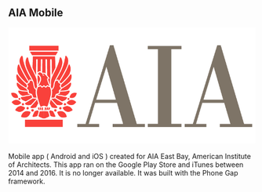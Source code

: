 ## AIA Mobile

![AIA Mobile](https://github.com/Itzamna-Paco/AIAMobile/blob/master/www/img/aia-logo-3.png)

Mobile app ( Android and iOS ) created for AIA East Bay, American Institute of Architects. This app ran on the Google Play Store and iTunes between 2014 and 2016. It is no longer available. It was built with the Phone Gap framework.
